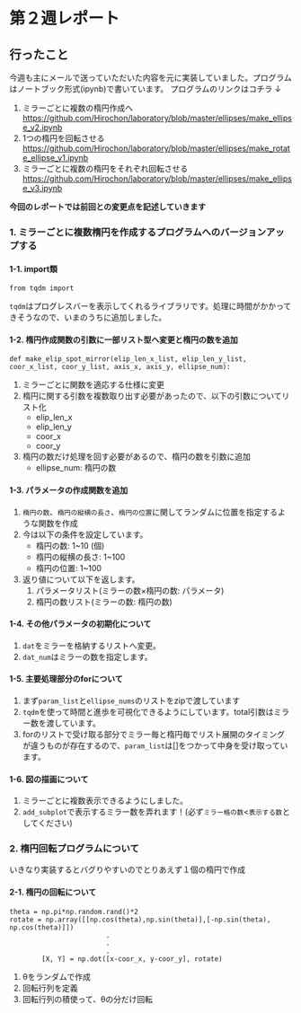 # 第２週レポート

## 行ったこと
今週も主にメールで送っていただいた内容を元に実装していました。プログラムはノートブック形式(ipynb)で書いています。
プログラムのリンクはコチラ ↓
1. ミラーごとに複数の楕円作成へ 
https://github.com/Hirochon/laboratory/blob/master/ellipses/make_ellipse_v2.ipynb
2. 1つの楕円を回転させる 
https://github.com/Hirochon/laboratory/blob/master/ellipses/make_rotate_ellipse_v1.ipynb
3. ミラーごとに複数の楕円をそれぞれ回転させる 
https://github.com/Hirochon/laboratory/blob/master/ellipses/make_ellipse_v3.ipynb

**今回のレポートでは前回との変更点を記述していきます**

### 1. ミラーごとに複数楕円を作成するプログラムへのバージョンアップする

#### 1-1. import類

```python: import.py
from tqdm import
```

`tqdm`はプログレスバーを表示してくれるライブラリです。処理に時間がかかってきそうなので、いまのうちに追加しました。

#### 1-2. 楕円作成関数の引数に一部リスト型へ変更と楕円の数を追加

```python: make_elip.py
def make_elip_spot_mirror(elip_len_x_list, elip_len_y_list, coor_x_list, coor_y_list, axis_x, axis_y, ellipse_num):
```

1. ミラーごとに関数を適応する仕様に変更
2. 楕円に関する引数を複数取り出す必要があったので、以下の引数についてリスト化
    - elip_len_x
    - elip_len_y
    - coor_x
    - coor_y
3. 楕円の数だけ処理を回す必要があるので、楕円の数を引数に追加
    - ellipse_num: 楕円の数

#### 1-3. パラメータの作成関数を追加
1. `楕円の数`、`楕円の縦横の長さ`、`楕円の位置`に関してランダムに位置を指定するような関数を作成
2. 今は以下の条件を設定しています。
    - 楕円の数: 1~10 (個)
    - 楕円の縦横の長さ: 1~100
    - 楕円の位置: 1~100
3. 返り値について以下を返します。
    1. パラメータリスト(ミラーの数×楕円の数: パラメータ)
    2. 楕円の数リスト(ミラーの数: 楕円の数)

#### 1-4. その他パラメータの初期化について
1. `dat`をミラーを格納するリストへ変更。
2. `dat_num`はミラーの数を指定します。

#### 1-5. 主要処理部分のforについて
1. まず`param_list`と`ellipse_nums`のリストをzipで渡しています
2. `tqdm`を使って時間と進歩を可視化できるようにしています。total引数はミラー数を渡しています。
3. forのリストで受け取る部分でミラー毎と楕円毎でリスト展開のタイミングが違うものが存在するので、`param_list`は[]をつかって中身を受け取っています。

#### 1-6. 図の描画について
1. ミラーごとに複数表示できるようにしました。
2. `add_subplot`で表示するミラー数を弄れます！(必ず`ミラー格の数`<`表示する数`としてください)

### 2. 楕円回転プログラムについて
いきなり実装するとバグりやすいのでとりあえず１個の楕円で作成

#### 2-1. 楕円の回転について

```python: rotate.py
theta = np.pi*np.random.rand()*2
rotate = np.array([[np.cos(theta),np.sin(theta)],[-np.sin(theta), np.cos(theta)]])
                        .
                        .
                        .
        [X, Y] = np.dot([x-coor_x, y-coor_y], rotate)
```

1. θをランダムで作成
2. 回転行列を定義
3. 回転行列の積使って、θの分だけ回転
